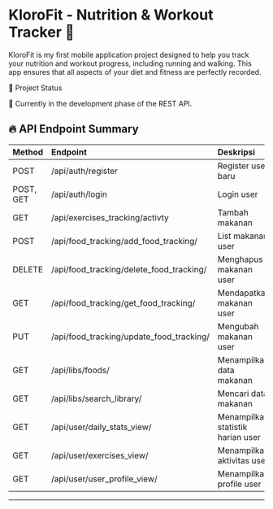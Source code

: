 KloroFit - Nutrition & Workout Tracker 🚀
=======
KloroFit is my first mobile application project designed to help you track your nutrition and workout progress, including running and walking. This app ensures that all aspects of your diet and fitness are perfectly recorded. 

📌 Project Status

🚧 Currently in the development phase of the REST API.

<!-- checkbox test rest api -->
## 🔥 API Endpoint Summary

| Method | Endpoint | Deskripsi |
|:-------|:---------|:----------|
| POST | /api/auth/register | Register user baru | --> http://localhost/KloroFit/nutrition-php-api/api/auth/register.php
| POST, GET | /api/auth/login | Login user | --> http://localhost/KloroFit/nutrition-php-api/api/auth/login.php
| GET | /api/exercises_tracking/activty | Tambah makanan | --> http://localhost/KloroFit/nutrition-php-api/api/exercises_tracking/activity.php
| POST | /api/food_tracking/add_food_tracking/<id> | List makanan user |
| DELETE | /api/food_tracking/delete_food_tracking/<id> | Menghapus makanan user |
| GET | /api/food_tracking/get_food_tracking/<id> | Mendapatkan makanan user |
| PUT | /api/food_tracking/update_food_tracking/<id> | Mengubah makanan user |
| GET | /api/libs/foods/ | Menampilkan data makanan |
| GET | /api/libs/search_library/ | Mencari data makanan |
| GET | /api/user/daily_stats_view/ | Menampilkan statistik harian user  |
|  GET | /api/user/exercises_view/ | Menampilkan aktivitas user |
| GET | /api/user/user_profile_view/ | Menampilkan profile user |

---
